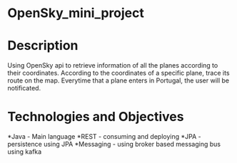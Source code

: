# OpenSky_mini_project

# Description

Using OpenSky api to retrieve information of all the planes according to their coordinates. According to the coordinates of a specific plane, trace its route on the map. Everytime that a plane enters in Portugal, the user will be notificated.

# Technologies and Objectives

*Java - Main language
*REST - consuming and deploying 
*JPA - persistence using JPA 
*Messaging - using broker based messaging bus using kafka 

